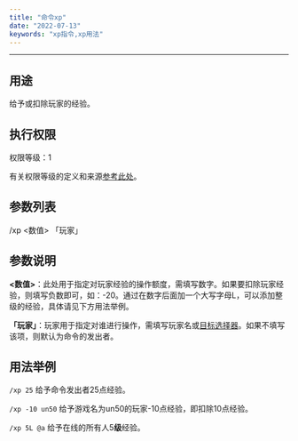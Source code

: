 ```yaml
---
title: "命令xp"
date: "2022-07-13"
keywords: "xp指令,xp用法"
---
```


---

## 用途

给予或扣除玩家的经验。

## 执行权限

权限等级：1

有关权限等级的定义和来源[参考此处](/commands/权限等级 "参考此处")。

## 参数列表

/xp <数值> 「玩家」

## 参数说明

**<数值>**：此处用于指定对玩家经验的操作额度，需填写数字。如果要扣除玩家经验，则填写负数即可，如：-20。通过在数字后面加一个大写字母L，可以添加整级的经验，具体请见下方用法举例。

**「玩家」**：玩家用于指定对谁进行操作，需填写玩家名或[目标选择器](/commands/目标选择器 "目标选择器")。如果不填写该项，则默认为命令的发出者。

## 用法举例

`/xp 25`  给予命令发出者25点经验。

`/xp -10 un50`  给予游戏名为un50的玩家-10点经验，即扣除10点经验。

`/xp 5L @a`  给予在线的所有人5**级**经验。
